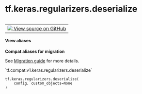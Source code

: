 <div itemscope itemtype="http://developers.google.com/ReferenceObject">
<meta itemprop="name" content="tf.keras.regularizers.deserialize" />
<meta itemprop="path" content="Stable" />
</div>

# tf.keras.regularizers.deserialize

<!-- Insert buttons and diff -->

<table class="tfo-notebook-buttons tfo-api nocontent" align="left">
<td>
  <a target="_blank" href="https://github.com/tensorflow/tensorflow/blob/r2.3/tensorflow/python/keras/regularizers.py#L347-L357">
    <img src="https://www.tensorflow.org/images/GitHub-Mark-32px.png" />
    View source on GitHub
  </a>
</td>
</table>





<section class="expandable">
  <h4 class="showalways">View aliases</h4>
  <p>
<b>Compat aliases for migration</b>
<p>See
<a href="https://www.tensorflow.org/guide/migrate">Migration guide</a> for
more details.</p>
<p>`tf.compat.v1.keras.regularizers.deserialize`</p>
</p>
</section>

<pre class="devsite-click-to-copy prettyprint lang-py tfo-signature-link">
<code>tf.keras.regularizers.deserialize(
    config, custom_objects=None
)
</code></pre>



<!-- Placeholder for "Used in" -->
